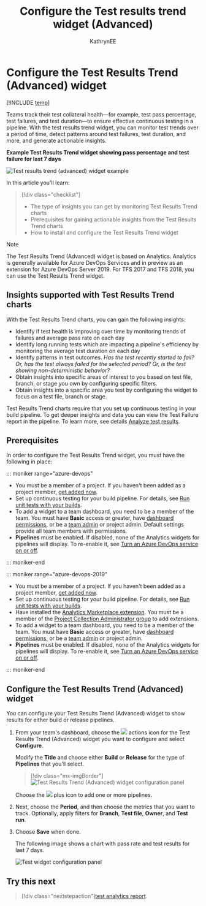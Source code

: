 ﻿---
title: Configure the Test results trend widget (Advanced)
titleSuffix: Azure DevOps
description: Monitor test trends and gain insights about  pipeline test efforts using  Analytics Test Results Trend (Advanced) widget
ms.custom: dashboards
ms.technology: devops-analytics
ms.assetid:
ms.topic: tutorial
ms.reviewer: divais
ms.manager:
ms.author: kaelli
author: KathrynEE
monikerRange: ">= azure-devops-2019"
ms.date: 08/02/2019
---

# Configure the Test Results Trend (Advanced) widget

[!INCLUDE [temp](../includes/version-azure-devops-cloud.md)]

Teams track their test collateral health&mdash;for example, test pass percentage, test failures, and test duration&mdash;to ensure effective continuous testing in a pipeline.
With the test results trend widget, you can monitor test trends over a period of time, detect patterns around test failures, test duration, and more, and generate actionable insights.

**Example Test Results Trend widget showing pass percentage and test failure for last 7 days**

![Test results trend (advanced) widget example](media/test-results-trend-widget/Failed-test-pass.png)

In this article you'll learn:

> [!div class="checklist"]
>
> - The type of insights you can get by monitoring Test Results Trend charts
> - Prerequisites for gaining actionable insights from the Test Results Trend charts
> - How to install and configure the Test Results Trend widget

> [!NOTE]  
> The Test Results Trend (Advanced) widget is based on Analytics. Analytics is generally available for Azure DevOps Services and in preview as an extension for Azure DevOps Server 2019. For TFS 2017 and TFS 2018, you can use the Test Results Trend widget.

## Insights supported with Test Results Trend charts

With the Test Results Trend charts, you can gain the following insights:

- Identify if test health is improving over time by monitoring trends of failures and average pass rate on each day
- Identify long running tests which are impacting a pipeline's efficiency by monitoring the average test duration on each day
- Identify patterns in test outcomes. _Has the test recently started to fail? Or, has the test always failed for the selected period? Or, is the test showing non-deterministic behavior?_
- Obtain insights into specific areas of interest to you based on test file, branch, or stage you own by configuring specific filters.
- Obtain insights into a specific area you test by configuring the widget to focus on a test file, branch or stage.

Test Results Trend charts require that you set up continuous testing in your build pipeline. To get deeper insights and data you can view the Test Failure report in the pipeline. To learn more, see details [Analyze test results](../../pipelines/test/test-analytics.md#view-test-analytics-for-builds).

## Prerequisites

In order to configure the Test Results Trend widget, you must have the following in place:

::: moniker range="azure-devops"

- You must be a member of a project. If you haven't been added as a project member, [get added now](/azure/devops/organizations/accounts/add-organization-users).
- Set up continuous testing for your build pipeline. For details, see [Run unit tests with your builds](../../pipelines/ecosystems/dotnet-core.md#run-your-tests).
- To add a widget to a team dashboard, you need to be a member of the team. You must have **Basic** access or greater, have [dashboard permissions](/azure/devops/report/dashboards/dashboard-permissions), or be a [team admin](/azure/devops/organizations/settings/add-team-administrator) or project admin. Default settings provide all team members with permissions.
- **Pipelines** must be enabled. If disabled, none of the Analytics widgets for pipelines will display. To re-enable it, see [Turn an Azure DevOps service on or off](/azure/devops/organizations/settings/set-services).

::: moniker-end

::: moniker range="azure-devops-2019"

- You must be a member of a project. If you haven't been added as a project member, [get added now](/azure/devops/organizations/security/add-users-team-project).
- Set up continuous testing for your build pipeline. For details, see [Run unit tests with your builds](../../pipelines/ecosystems/dotnet-core.md#run-your-tests).
- Have installed the [Analytics Marketplace extension](../dashboards/analytics-extension.md). You must be a member of the [Project Collection Administrator group](/azure/devops/organizations/security/set-project-collection-level-permissions) to add extensions.
- To add a widget to a team dashboard, you need to be a member of the team. You must have **Basic** access or greater, have [dashboard permissions](/azure/devops/report/dashboards/dashboard-permissions), or be a [team admin](/azure/devops/organizations/settings/add-team-administrator) or project admin.
- **Pipelines** must be enabled. If disabled, none of the Analytics widgets for pipelines will display. To re-enable it, see [Turn an Azure DevOps service on or off](/azure/devops/organizations/settings/set-services).

::: moniker-end

<a id="configure-widget"></a>

## Configure the Test Results Trend (Advanced) widget

You can configure your Test Results Trend (Advanced) widget to show results for either build or release pipelines.

1. From your team's dashboard, choose the ![ ](../../media/icons/actions-icon.png) actions icon for the Test Results Trend (Advanced) widget you want to configure and select **Configure**.

   Modify the **Title** and choose either **Build** or **Release** for the type of **Pipelines** that you'll select.

   > [!div class="mx-imgBorder"]  
   > ![Test Results Trend (Advanced) widget configuration panel](media/test-results-trend-widget/configure-test-results-trend-widget-1.png)

   Choose the ![ ](../../media/icons/blue-add.png) plus icon to add one or more pipelines.

1. Next, choose the **Period**, and then choose the metrics that you want to track. Optionally, apply filters for **Branch**, **Test file**, **Owner**, and **Test run**.

1. Choose **Save** when done.

   The following image shows a chart with pass rate and test results for last 7 days.

   ![Test widget configuration panel](media/test-results-trend-widget/passed-bypriority-pass.png)

## Try this next

> [!div class="nextstepaction"][test analytics report](../../pipelines/test/test-analytics.md#view-test-analytics-for-builds).
